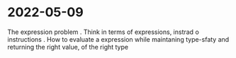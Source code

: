 # 2022-05-09

The expression problem
    . Think in terms of expressions, instrad o instructions
    . How to evaluate a expression while maintaning type-sfaty and returning the right value, of the right type
